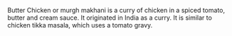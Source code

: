 Butter Chicken or murgh makhani is a curry of chicken in a spiced tomato, butter and cream sauce. It originated in India as a curry. It is similar to chicken tikka masala, which uses a tomato gravy.